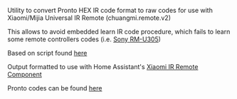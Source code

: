 Utility to convert Pronto HEX IR code format to raw codes for use with Xiaomi/Mijia Universal IR Remote (chuangmi.remote.v2)

This allows to avoid embedded learn IR code procedure, which fails to learn some remote controllers codes (i.e. [Sony RM-U305](Sony_RM-U305.md)) 

Based on script found [here](https://www.bountysource.com/issues/72620251-support-for-pronto-codes-on-chuangmi-remote-h102a03)

Output formatted to use with Home Assistant's [Xiaomi IR Remote Component](https://www.home-assistant.io/integrations/remote.xiaomi_miio/#command-types)

Pronto codes can be found [here](http://www.remotecentral.com/cgi-bin/codes/)